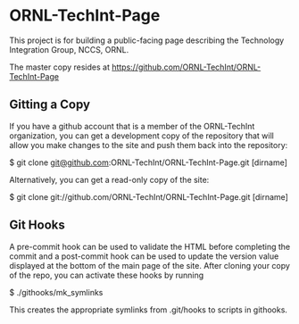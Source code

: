 ORNL-TechInt-Page
=================

This project is for building a public-facing page describing the
Technology Integration Group, NCCS, ORNL.

The master copy resides at https://github.com/ORNL-TechInt/ORNL-TechInt-Page


Gitting a Copy
--------------

If you have a github account that is a member of the ORNL-TechInt
organization, you can get a development copy of the repository that
will allow you make changes to the site and push them back into the
repository:

 $ git clone git@github.com:ORNL-TechInt/ORNL-TechInt-Page.git [dirname]

Alternatively, you can get a read-only copy of the site:

 $ git clone git://github.com/ORNL-TechInt/ORNL-TechInt-Page.git [dirname]


Git Hooks
---------

A pre-commit hook can be used to validate the HTML before completing
the commit and a post-commit hook can be used to update the version
value displayed at the bottom of the main page of the site. After
cloning your copy of the repo, you can activate these hooks by running

   $ ./githooks/mk_symlinks

This creates the appropriate symlinks from .git/hooks to scripts in
githooks.

